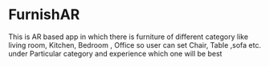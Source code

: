 # FurnishAR
This is AR based app in which there is furniture of different category like living room, Kitchen, Bedroom , Office so user can set Chair, Table ,sofa etc. under Particular category and experience which one will be best
